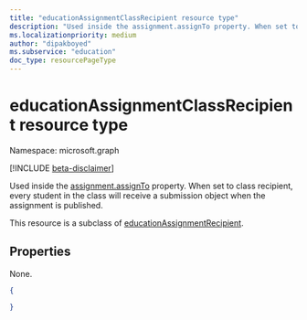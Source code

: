 ```yaml
---
title: "educationAssignmentClassRecipient resource type"
description: "Used inside the assignment.assignTo property. When set to class recipient, every student in the class will "
ms.localizationpriority: medium
author: "dipakboyed"
ms.subservice: "education"
doc_type: resourcePageType
---
```


# educationAssignmentClassRecipient resource type

Namespace: microsoft.graph

[!INCLUDE [beta-disclaimer](../../includes/beta-disclaimer.md)]

Used inside the [assignment.assignTo](educationassignment.md) property. When set to class recipient, every student in the class will 
receive a submission object when the assignment is published.

This resource is a subclass of [educationAssignmentRecipient](educationassignmentrecipient.md).

## Properties

None.


<!-- {
  "blockType": "resource",
  "optionalProperties": [

  ],
  "@odata.type": "microsoft.graph.educationAssignmentClassRecipient"
}-->

```json
{

}

```
<!-- uuid: 8fcb5dbc-d5aa-4681-8e31-b001d5168d79
2015-10-25 14:57:30 UTC -->
<!--
{
  "type": "#page.annotation",
  "description": "educationAssignmentClassRecipient resource",
  "keywords": "",
  "section": "documentation",
  "tocPath": "",
  "suppressions": []
}
-->


